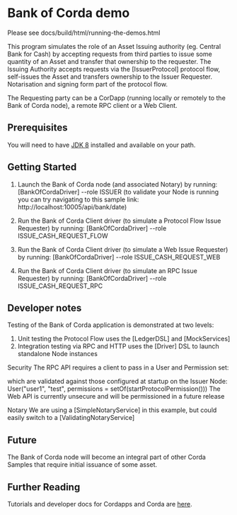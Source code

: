 # Bank of Corda demo
Please see docs/build/html/running-the-demos.html

This program simulates the role of an Asset Issuing authority (eg. Central Bank for Cash) by accepting requests
from third parties to issue some quantity of an Asset and transfer that ownership to the requester.
The Issuing Authority accepts requests via the [IssuerProtocol] protocol flow, self-issues the Asset and transfers
ownership to the Issuer Requester. Notarisation and signing form part of the protocol flow.

The Requesting party can be a CorDapp (running locally or remotely to the Bank of Corda node), a remote RPC client or
a Web Client.

## Prerequisites

You will need to have [JDK 8](http://www.oracle.com/technetwork/java/javase/downloads/jdk8-downloads-2133151.html) 
installed and available on your path.

## Getting Started

1. Launch the Bank of Corda node (and associated Notary) by running:
[BankOfCordaDriver] --role ISSUER
(to validate your Node is running you can try navigating to this sample link: http://localhost:10005/api/bank/date)

2. Run the Bank of Corda Client driver (to simulate a Protocol Flow Issue Requester) by running:
[BankOfCordaDriver] --role ISSUE_CASH_REQUEST_FLOW

3. Run the Bank of Corda Client driver (to simulate a Web Issue Requester) by running:
[BankOfCordaDriver] --role ISSUE_CASH_REQUEST_WEB

4. Run the Bank of Corda Client driver (to simulate an RPC Issue Requester) by running:
[BankOfCordaDriver] --role ISSUE_CASH_REQUEST_RPC

## Developer notes

Testing of the Bank of Corda application is demonstrated at two levels:
1. Unit testing the Protocol Flow uses the [LedgerDSL] and [MockServices]
2. Integration testing via RPC and HTTP uses the [Driver] DSL to launch standalone Node instances

Security
The RPC API requires a client to pass in a User and Permission set:

which are validated against those configured at startup on the Issuer Node:
    User("user1", "test", permissions = setOf(startProtocolPermission<CashProtocol>()))
The Web API is currently unsecure and will be permissioned in a future release

Notary
We are using a [SimpleNotaryService] in this example, but could easily switch to a [ValidatingNotaryService]

## Future

The Bank of Corda node will become an integral part of other Corda Samples that require initial issuance of some asset.

## Further Reading

Tutorials and developer docs for Cordapps and Corda are [here](https://docs.corda.r3cev.com).